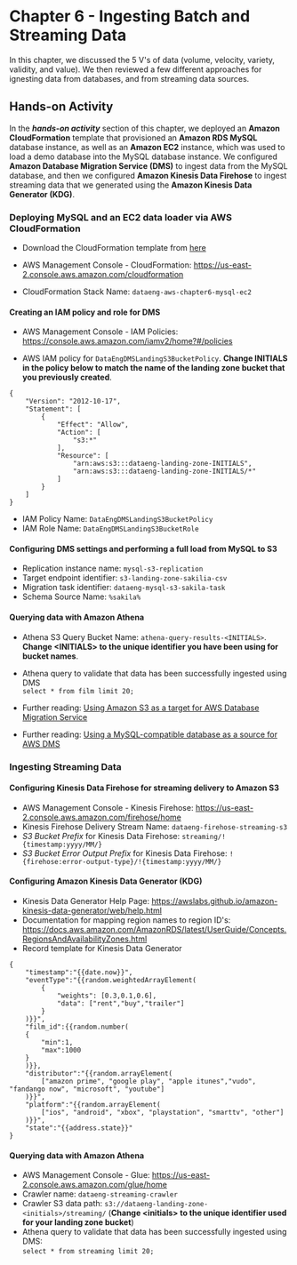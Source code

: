 # Chapter 6 - Ingesting Batch and Streaming Data

In this chapter, we discussed the 5 V's of data (volume, velocity, variety, validity, and value). 
We then reviewed a few different approaches for ignesting data from databases, and from streaming data sources.

## Hands-on Activity
In the ***hands-on activity*** section of this chapter, we deployed an **Amazon CloudFormation** template that provisioned an **Amazon RDS MySQL** database instance, as well as an **Amazon EC2** instance, which was used to load a demo database into the MySQL database instance. We configured **Amazon Database Migration Service (DMS)** to ingest data from the MySQL database, and then we configured **Amazon Kinesis Data Firehose** to ingest streaming data that we generated using the **Amazon Kinesis Data Generator (KDG)**.

### Deploying MySQL and an EC2 data loader via AWS CloudFormation
- Download the CloudFormation template from [here](./mysql-ec2loader.cfn)

- AWS Management Console - CloudFormation: https://us-east-2.console.aws.amazon.com/cloudformation

- CloudFormation Stack Name: `dataeng-aws-chapter6-mysql-ec2`

#### Creating an IAM policy and role for DMS

- AWS Management Console - IAM Policies: https://console.aws.amazon.com/iamv2/home?#/policies

- AWS IAM policy for `DataEngDMSLandingS3BucketPolicy`. **Change INITIALS in the policy below to match the name of the landing zone bucket that you previously created**. 
```
{
    "Version": "2012-10-17",
    "Statement": [
        {
            "Effect": "Allow",
            "Action": [
                "s3:*"
            ],
            "Resource": [
                "arn:aws:s3:::dataeng-landing-zone-INITIALS",
                "arn:aws:s3:::dataeng-landing-zone-INITIALS/*"
            ]
        }
    ]
}
```
- IAM Policy Name: `DataEngDMSLandingS3BucketPolicy`
- IAM Role Name: `DataEngDMSLandingS3BucketRole`

#### Configuring DMS settings and performing a full load from MySQL to S3
- Replication instance name: `mysql-s3-replication`
- Target endpoint identifier: `s3-landing-zone-sakilia-csv`
- Migration task identifier: `dataeng-mysql-s3-sakila-task`
- Schema Source Name: `%sakila%`

#### Querying data with Amazon Athena
- Athena S3 Query Bucket Name: `athena-query-results-<INITIALS>`. **Change \<INITIALS\> to the unique identifier you have been using for bucket names**.

- Athena query to validate that data has been successfully ingested using DMS  
`select * from film limit 20;`

- Further reading: [Using Amazon S3 as a target for AWS Database Migration Service](https://docs.aws.amazon.com/dms/latest/userguide/CHAP_Target.S3.html)

- Further reading: [Using a MySQL-compatible database as a source for AWS DMS](https://docs.aws.amazon.com/dms/latest/userguide/CHAP_Source.MySQL.html)

### Ingesting Streaming Data

#### Configuring Kinesis Data Firehose for streaming delivery to Amazon S3
- AWS Management Console - Kinesis Firehose: https://us-east-2.console.aws.amazon.com/firehose/home
- Kinesis Firehose Delivery Stream Name: `dataeng-firehose-streaming-s3`
- *S3 Bucket Prefix* for Kinesis Data Firehose: `streaming/!{timestamp:yyyy/MM/}`
- *S3 Bucket Error Output Prefix* for Kinesis Data Firehose: `!{firehose:error-output-type}/!{timestamp:yyyy/MM/}`

#### Configuring Amazon Kinesis Data Generator (KDG)
- Kinesis Data Generator Help Page: https://awslabs.github.io/amazon-kinesis-data-generator/web/help.html
- Documentation for mapping region names to region ID's: https://docs.aws.amazon.com/AmazonRDS/latest/UserGuide/Concepts.RegionsAndAvailabilityZones.html
- Record template for Kinesis Data Generator
```
{
    "timestamp":"{{date.now}}",
    "eventType":"{{random.weightedArrayElement(
        {
            "weights": [0.3,0.1,0.6],
            "data": ["rent","buy","trailer"]
        }
    )}}",
    "film_id":{{random.number(
    {
        "min":1,
        "max":1000
    }
    )}},
    "distributor":"{{random.arrayElement(
        ["amazon prime", "google play", "apple itunes","vudo", "fandango now", "microsoft", "youtube"]
    )}}",
    "platform":"{{random.arrayElement(
        ["ios", "android", "xbox", "playstation", "smarttv", "other"]
    )}}",
    "state":"{{address.state}}"
}
```

#### Querying data with Amazon Athena
- AWS Management Console - Glue: https://us-east-2.console.aws.amazon.com/glue/home
- Crawler name: `dataeng-streaming-crawler`
- Crawler S3 data path: `s3://dataeng-landing-zone-<initials>/streaming/` (**Change \<initials\> to the unique identifier used for your landing zone bucket**)
- Athena query to validate that data has been successfully ingested using DMS:   
`select * from streaming limit 20;`



